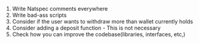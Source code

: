 1. Write Natspec comments everywhere
2. Write bad-ass scripts
3. Consider if the user wants to withdraw more than wallet currently holds
4. Consider adding a deposit function - This is not necessary
5. Check how you can improve the codebase(libraries, interfaces, etc,)
